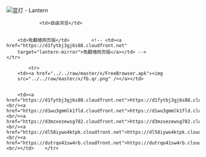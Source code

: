 

<img src="../../raw/master/x/8e0a2b81.c82003be.LanternYellow2.png" alt="蓝灯 - Lantern"/>
<table>
    <tr>
                
                <td>自由浏览</td>
        
        
        <td>免翻墙网页版</td>        <!-- <td><a href="https://d1fytbj3gj6s88.cloudfront.net"
        target="lantern-mirror">免翻墙网页版</a></td> -->
    </tr>
    
            <tr>
        <td><a href="../../raw/master/x/FreeBrowser.apk"><img
        src="../../raw/master/x/fb.qr.png" /></a></td>

        
        <td><a href="https://d1fytbj3gj6s88.cloudfront.net">https://d1fytbj3gj6s88.cloudfront.net</a><br/><a href="https://d1wu3gmmlk1fld.cloudfront.net">https://d1wu3gmmlk1fld.cloudfront.net</a><br/><a href="https://d3mzxezewsg782.cloudfront.net">https://d3mzxezewsg782.cloudfront.net</a><br/><a href="https://dl58iywo4ktpk.cloudfront.net">https://dl58iywo4ktpk.cloudfront.net</a><br/><a href="https://dutrqo41sw4rb.cloudfront.net">https://dutrqo41sw4rb.cloudfront.net</a><br/></td>    </tr>
</table>
